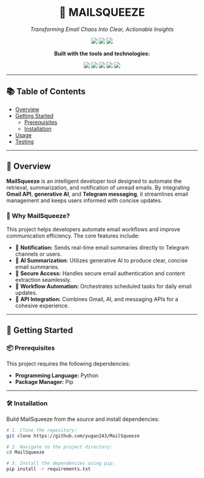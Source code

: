 <h1 align="center">📨 MAILSQUEEZE</h1>
<p align="center"><em>Transforming Email Chaos Into Clear, Actionable Insights</em></p>

<p align="center">
  <img src="https://img.shields.io/badge/Status-Active-green" />
  <img src="https://img.shields.io/badge/Jupyter%20Notebook-75%25-blue" />
  <img src="https://img.shields.io/badge/Language-Python-yellow" />
</p>

<p align="center"><strong>Built with the tools and technologies:</strong></p>

<p align="center">
  <img src="https://img.shields.io/badge/Markdown-%23000000.svg?style=flat&logo=markdown&logoColor=white"/>
  <img src="https://img.shields.io/badge/Python-FFD43B?logo=python&logoColor=blue" />
  <img src="https://img.shields.io/badge/Gemini-2.5%20Flash-blueviolet" />
  <img src="https://img.shields.io/badge/Google%20Gmail-red?logo=gmail&logoColor=white" />
  <img src="https://img.shields.io/badge/Pytest-blueviolet" />
</p>

---

## 📚 Table of Contents

- [Overview](#overview)
- [Getting Started](#getting-started)
  - [Prerequisites](#prerequisites)
  - [Installation](#installation)
- [Usage](#usage)
- [Testing](#testing)

---

## 📖 Overview

**MailSqueeze** is an intelligent developer tool designed to automate the retrieval, summarization, and notification of unread emails. By integrating **Gmail API**, **generative AI**, and **Telegram messaging**, it streamlines email management and keeps users informed with concise updates.

### 🧠 Why MailSqueeze?

This project helps developers automate email workflows and improve communication efficiency. The core features include:

- 🔔 **Notification:** Sends real-time email summaries directly to Telegram channels or users.
- 🤖 **AI Summarization:** Utilizes generative AI to produce clear, concise email summaries.
- 🔐 **Secure Access:** Handles secure email authentication and content extraction seamlessly.
- 🔁 **Workflow Automation:** Orchestrates scheduled tasks for daily email updates.
- 🔗 **API Integration:** Combines Gmail, AI, and messaging APIs for a cohesive experience.

---

## 🚀 Getting Started

### 📦 Prerequisites

This project requires the following dependencies:

- **Programming Language:** Python
- **Package Manager:** Pip

---

### 🛠️ Installation

Build MailSqueeze from the source and install dependencies:

```bash
# 1. Clone the repository:
git clone https://github.com/yugan243/MailSqueeze

# 2. Navigate to the project directory:
cd MailSqueeze

# 3. Install the dependencies using pip:
pip install -r requirements.txt
